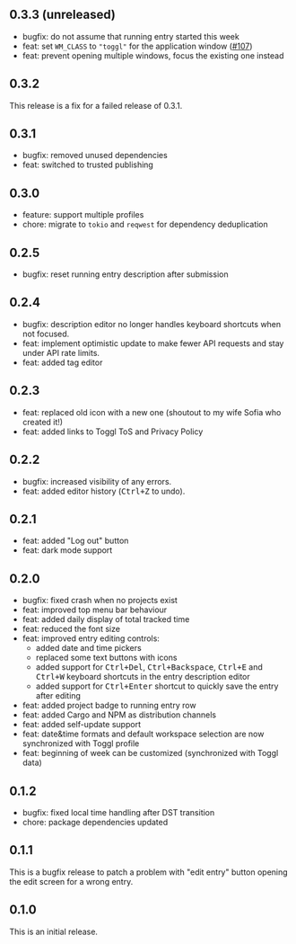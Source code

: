 ## 0.3.3 (unreleased)

* bugfix: do not assume that running entry started this week
* feat: set `WM_CLASS` to `"toggl"` for the application window ([#107](https://github.com/sterliakov/toggl/issues/107))
* feat: prevent opening multiple windows, focus the existing one instead

## 0.3.2

This release is a fix for a failed release of 0.3.1.

## 0.3.1

* bugfix: removed unused dependencies
* feat: switched to trusted publishing

## 0.3.0

* feature: support multiple profiles
* chore: migrate to `tokio` and `reqwest` for dependency deduplication

## 0.2.5

* bugfix: reset running entry description after submission

## 0.2.4

* bugfix: description editor no longer handles keyboard shortcuts when not focused.
* feat: implement optimistic update to make fewer API requests and stay under API
  rate limits.
* feat: added tag editor

## 0.2.3

* feat: replaced old icon with a new one (shoutout to my wife Sofia who created
  it!)
* feat: added links to Toggl ToS and Privacy Policy

## 0.2.2

* bugfix: increased visibility of any errors.
* feat: added editor history (<kbd>Ctrl+Z</kbd> to undo).

## 0.2.1

* feat: added "Log out" button
* feat: dark mode support

## 0.2.0

* bugfix: fixed crash when no projects exist
* feat: improved top menu bar behaviour
* feat: added daily display of total tracked time
* feat: reduced the font size
* feat: improved entry editing controls:
	- added date and time pickers
	- replaced some text buttons with icons
	- added support for <kbd>Ctrl+Del</kbd>, <kbd>Ctrl+Backspace</kbd>,
	  <kbd>Ctrl+E</kbd> and <kbd>Ctrl+W</kbd> keyboard shortcuts in the entry
	  description editor
	- added support for <kbd>Ctrl+Enter</kbd> shortcut to quickly save the
	  entry after editing
* feat: added project badge to running entry row
* feat: added Cargo and NPM as distribution channels
* feat: added self-update support
* feat: date&time formats and default workspace selection are now synchronized
  with Toggl profile
* feat: beginning of week can be customized (synchronized with Toggl data)

## 0.1.2

* bugfix: fixed local time handling after DST transition
* chore: package dependencies updated

## 0.1.1

This is a bugfix release to patch a problem with "edit entry" button opening
the edit screen for a wrong entry.

## 0.1.0

This is an initial release.
